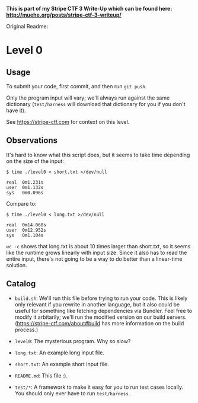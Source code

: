 **This is part of my Stripe CTF 3 Write-Up which can be found here:
http://muehe.org/posts/stripe-ctf-3-writeup/**


Original Readme:

# Level 0

## Usage

To submit your code, first commit, and then run `git push`.

Only the program input will vary; we'll always run against the same
dictionary (`test/harness` will download that dictionary for you if
you don't have it).

See https://stripe-ctf.com for context on this level.

## Observations

It's hard to know what this script does, but it seems to take time
depending on the size of the input:

    $ time ./level0 < short.txt >/dev/null

    real  0m1.231s
    user  0m1.132s
    sys   0m0.096s

Compare to:

    $ time ./level0 < long.txt >/dev/null

    real  0m14.060s
    user  0m12.952s
    sys   0m1.104s

`wc -c` shows that long.txt is about 10 times larger than short.txt,
so it seems like the runtime grows linearly with input size. Since it
also has to read the entire input, there's not going to be a way to do
better than a linear-time solution.

## Catalog

- `build.sh`: We'll run this file before trying to run your code. This
  is likely only relevant if you rewrite in another language, but it
  also could be useful for something like fetching dependencies via
  Bundler. Feel free to modify it arbitarily; we'll run the modified
  version on our build servers. (https://stripe-ctf.com/about#build
  has more information on the build process.)

- `level0`: The mysterious program. Why so slow?

- `long.txt`: An example long input file.

- `short.txt`: An example short input file.

- `README.md`: This file :).

- `test/*`: A framework to make it easy for you to run test cases
  locally. You should only ever have to run `test/harness`.
